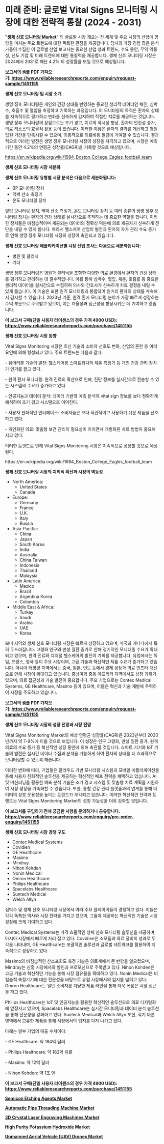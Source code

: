 <p><h1>미래 준비: 글로벌 Vital Signs 모니터링 시장에 대한 전략적 통찰 (2024 - 2031)</h1></p><p>"<strong><a href="https://www.reliableresearchreports.com/vital-signs-monitoring-r1451155?utm_campaign=106&utm_medium=7&utm_source=Github&utm_content=ia&utm_term=26102024&utm_id=vital-signs-monitoring">생체 신호 모니터링 Market</a></strong>" 의 글로벌 시장 개요는 전 세계 및 주요 시장의 산업에 영향을 미치는 주요 트렌드에 대한 독특한 관점을 제공합니다. 당사의 가장 경험 많은 분석가들이 수집한 이 글로벌 산업 보고서는 중요한 산업 성과 트렌드, 수요 동인, 무역 역동성, 선도 기업 및 미래 트렌드에 대한 통찰력을 제공합니다. 생체 신호 모니터링 시장은 2024에서 2031로 매년 4.2% 의 성장률을 보일 것으로 예상됩니다.</p>
<p><strong>보고서의 샘플 PDF 가져오기:&nbsp;<a href="https://www.reliableresearchreports.com/enquiry/request-sample/1451155?utm_campaign=106&utm_medium=7&utm_source=Github&utm_content=ia&utm_term=26102024&utm_id=vital-signs-monitoring">https://www.reliableresearchreports.com/enquiry/request-sample/1451155</a></strong></p>
<p><strong>생체 신호 모니터링 및 시장 소개</strong></p>
<p><p>생명 징후 모니터링은 개인의 건강 상태를 반영하는 중요한 생리적 데이터인 체온, 심박수, 호흡수 및 혈압을 측정하고 기록하는 과정입니다. 이 모니터링의 목적은 환자의 상태를 지속적으로 평가하고 변화를 신속하게 감지하여 적절한 치료를 제공하는 것입니다. 생명 징후 모니터링의 장점으로는 조기 경고, 치료의 적시성 향상, 환자의 안전성 증가, 의료 리소스의 효율적 활용 등이 있습니다. 이러한 이점은 환자의 결과를 개선하고 병원 입원 기간을 단축시킬 수 있으며, 최종적으로 의료비용 절감에 기여할 수 있습니다. 결과적으로 이러한 발전은 생명 징후 모니터링 시장의 성장을 자극하고 있으며, 시장은 예측 기간 동안 4.2%의 연평균 성장률(CAGR)을 기록할 것으로 예상됩니다.</p></p>
<p><a href="https://en.wikipedia.org/wiki/1984_Boston_College_Eagles_football_team?utm_campaign=106&utm_medium=7&utm_source=Github&utm_content=ia&utm_term=26102024&utm_id=vital-signs-monitoring">https://en.wikipedia.org/wiki/1984_Boston_College_Eagles_football_team</a></p>
<p><strong>생체 신호 모니터링 시장 세분화</strong></p>
<p><strong>생체 신호 모니터링 유형별 시장 분석은 다음으로 세분화됩니다:</strong></p>
<p><ul><li>BP 모니터링 장치</li><li>맥박 산소 측정기</li><li>온도 모니터링 장치</li></ul></p>
<p><p>혈압 모니터링 장치, 맥박 산소 측정기, 온도 모니터링 장치 등 여러 종류의 생명 징후 모니터링 장치는 환자의 건강 상태를 실시간으로 추적하는 데 중요한 역할을 합니다. 이러한 장치들은 비침습적이며 제공되는 데이터의 정확성 덕분에 의료 제공자가 신속하게 진단을 내릴 수 있게 합니다. 따라서 헬스케어 산업의 발전과 환자의 자가 관리 수요 증가로 인해 생명 징후 모니터링 시장의 성장이 촉진되고 있습니다.</p></p>
<p><strong>생체 신호 모니터링 애플리케이션별 시장 산업 조사는 다음으로 세분화됩니다:</strong></p>
<p><ul><li>병원 및 클리닉</li><li>기타</li></ul></p>
<p><p>생명 징후 모니터링은 병원과 클리닉을 포함한 다양한 의료 환경에서 환자의 건강 상태를 평가하고 관리하는 데 필수적입니다. 이를 통해 심박수, 혈압, 체온, 호흡률 등 중요한 생리적 데이터를 실시간으로 수집하여 의사와 간호사가 신속하게 치료 결정을 내릴 수 있게 돕습니다. 이 기술은 또한 원격 모니터링과 통합되어 원거리 환자의 상태를 계속해서 감시할 수 있습니다. 2023년 기준, 원격 환자 모니터링 분야가 가장 빠르게 성장하는 수익 부문으로 주목받고 있으며, 이는 효율성과 접근성을 향상시키는 데 기여하고 있습니다.</p></p>
<p><strong>이 보고서 구매(단일 사용자 라이센스의 경우 가격 4900 USD): <a href="https://www.reliableresearchreports.com/purchase/1451155?utm_campaign=106&utm_medium=7&utm_source=Github&utm_content=ia&utm_term=26102024&utm_id=vital-signs-monitoring">https://www.reliableresearchreports.com/purchase/1451155</a></strong></p>
<p><strong>생체 신호 모니터링 시장 동향</strong></p>
<p><p>Vital Signs Monitoring 시장은 최신 기술과 소비자 선호도 변화, 산업의 혼란 등 여러 요인에 의해 형성되고 있다. 주요 트렌드는 다음과 같다.</p><p>- 웨어러블 기술의 발전: 헬스케어용 스마트워치와 체온 측정기 등 개인 건강 관리 장치가 인기를 끌고 있다.</p><p>- 원격 환자 모니터링: 원격 진료의 확산으로 인해, 진단 정보를 실시간으로 전송할 수 있는 시스템의 수요가 증가하고 있다.</p><p>- 인공지능과 데이터 분석: 데이터 기반의 예측 분석이 vital sign 정보를 보다 정확하게 해석하여 조기 경고 시스템으로 이어진다.</p><p>- 사용자 친화적인 인터페이스: 소비자들은 보다 직관적이고 사용하기 쉬운 제품을 선호하고 있다.</p><p>- 개인화된 의료: 맞춤형 보건 관리의 필요성이 커지면서 개별화된 치료 방법이 중요해지고 있다.</p><p>이러한 트렌드로 인해 Vital Signs Monitoring 시장은 지속적으로 성장할 것으로 예상된다.</p></p>
<p>https://en.wikipedia.org/wiki/1984_Boston_College_Eagles_football_team</p>
<p><strong>생체 신호 모니터링 시장의 지리적 확산과 시장의 역동성</strong></p>
<p><ul>
    <li>
        North America:
        <ul>
            <li>United States</li>
            <li>Canada</li>
        </ul>
    </li>
    <li>
        Europe:
        <ul>
            <li>Germany</li>
            <li>France</li>
            <li>U.K.</li>
            <li>Italy</li>
            <li>Russia</li>
        </ul>
    </li>
    <li>
        Asia-Pacific:
        <ul>
            <li>China</li>
            <li>Japan</li>
            <li>South Korea</li>
            <li>India</li>
            <li>Australia</li>
            <li>China Taiwan</li>
            <li>Indonesia</li>
            <li>Thailand</li>
            <li>Malaysia</li>
        </ul>
    </li>
    <li>
        Latin America:
        <ul>
            <li>Mexico</li>
            <li>Brazil</li>
            <li>Argentina Korea</li>
            <li>Colombia</li>
        </ul>
    </li>
    <li>
        Middle East & Africa:
        <ul>
            <li>Turkey</li>
            <li>Saudi</li>
            <li>Arabia</li>
            <li>UAE</li>
            <li>Korea</li>
        </ul>
    </li>
    </ul></p>
<p><p>북미 지역의 생체 신호 모니터링 시장은 빠르게 성장하고 있으며, 미국과 캐나다에서 특히 두드러집니다. 고령화 인구와 만성 질환 증가로 인해 정기적인 모니터링 수요가 확대되고 있으며, 원격 진료와 디지털 헬스케어의 발전이 기회를 제공합니다. 유럽에서는 독일, 프랑스, 영국 등이 주요 시장이며, 고급 기술과 혁신적인 제품 수요가 증가하고 있습니다. 아시아 태평양 지역에서는 중국, 일본, 인도 등에서 경제 성장과 의료 인프라 개선으로 인해 시장이 확대되고 있습니다. 중남미와 중동 아프리카 지역에서도 성장 기회가 있으며, 의료 접근성과 기술 발전이 중요합니다. 주요 기업으로는 Contec Medical Systems, GE Healthcare, Masimo 등이 있으며, 이들은 혁신과 기술 개발에 주력하여 시장을 주도하고 있습니다.</p></p>
<p><strong>보고서의 샘플 PDF 가져오기:&nbsp;<a href="https://www.reliableresearchreports.com/enquiry/request-sample/1451155?utm_campaign=106&utm_medium=7&utm_source=Github&utm_content=ia&utm_term=26102024&utm_id=vital-signs-monitoring">https://www.reliableresearchreports.com/enquiry/request-sample/1451155</a></strong></p>
<p><strong>생체 신호 모니터링 시장의 성장 전망과 시장 전망</strong></p>
<p><p>Vital Signs Monitoring Market의 예상 연평균 성장률(CAGR)은 2023년부터 2030년까지 약 7-9%에 이를 것으로 보입니다. 이 성장은 인구 고령화, 만성 질환 증가, 원격 의료의 수요 증가 등 혁신적인 성장 동인에 의해 촉진될 것입니다. 스마트 기기와 IoT 기술의 발전은 실시간 데이터 수집과 분석을 가능하게 하여 환자의 상태를 더 효과적으로 모니터링할 수 있도록 해줍니다.</p><p>이러한 변화에 따라, 기업들은 클라우드 기반 모니터링 시스템과 모바일 애플리케이션을 통해 사용자 친화적인 솔루션을 제공하는 혁신적인 배포 전략을 채택하고 있습니다. AI 및 머신러닝을 활용한 예측 분석 기술은 조기 경고 시스템 및 맞춤형 치료 계획을 지원하여 시장 성장을 가속화할 수 있습니다. 또한, 통합 건강 관리 플랫폼과의 연계를 통해 데이터의 상호 운용성을 높이는 트렌드가 부각되고 있습니다. 이러한 혁신적인 전략과 트렌드는 Vital Signs Monitoring Market의 성장 가능성을 더욱 강화할 것입니다.</p></p>
<p><strong>이 보고서를 구입하기 전에 궁금한 사항을 문의하거나 공유합니다. <a href="https://www.reliableresearchreports.com/enquiry/pre-order-enquiry/1451155?utm_campaign=106&utm_medium=7&utm_source=Github&utm_content=ia&utm_term=26102024&utm_id=vital-signs-monitoring">https://www.reliableresearchreports.com/enquiry/pre-order-enquiry/1451155</a></strong></p>
<p><strong>생체 신호 모니터링 시장 경쟁 구도</strong></p>
<p><ul><li>Contec Medical Systems</li><li>Covidien</li><li>GE Healthcare</li><li>Masimo</li><li>Mindray</li><li>Nihon Kohden</li><li>Nonin Medical</li><li>Omron Healthcare</li><li>Philips Healthcare</li><li>Spacelabs Healthcare</li><li>Suntech Medical</li><li>Welch Allyn</li></ul></p>
<p><p>심박수 및 생체 신호 모니터링 시장에서 여러 주요 플레이어들이 경쟁하고 있다. 이들은 각각 독특한 역사와 시장 전략을 가지고 있으며, 그들이 제공하는 혁신적인 기술은 시장 성장에 크게 기여하고 있다.</p><p>Contec Medical Systems는 가격 효율적인 생체 신호 모니터링 솔루션을 제공하며, 아시아 시장에서 빠르게 자리 잡고 있다. Covidien은 소모품과 의료 장비의 성과로 두각을 나타내며, GE Healthcare는 포괄적인 솔루션과 글로벌 네트워크를 활용하여 지속적으로 성장하고 있다.</p><p>Masimo의 비침습적인 산소포화도 측정 기술은 의료계에서 큰 반향을 일으켰으며, Mindray는 신흥 시장에서의 할인과 프로모션으로 주목받고 있다. Nihon Kohden은 고급 기술과 혁신적인 기능을 통해 시장 점유율을 확대하고 있다. Nonin Medical은 비침습적 측정기기에 대한 전문성을 바탕으로 유럽 시장에서의 입지를 넓히고 있다. Omron Healthcare는 일반 소비자를 겨냥한 제품 라인을 통해 더욱 폭넓은 시장 접근을 하고 있다.</p><p>Philips Healthcare는 IoT 및 인공지능을 활용한 혁신적인 솔루션으로 의료 디지털화에 앞장서고 있으며, Spacelabs Healthcare는 실시간 모니터링과 데이터 분석 솔루션을 통해 전문성을 강화하고 있다. Suntech Medical과 Welch Allyn 또한, 각기 다른 영역에서 고유한 제품을 통해 시장에서의 입지를 다져 나가고 있다.</p><p>아래는 일부 기업의 매출 수치이다:</p><p>- GE Healthcare: 약 194억 달러</p><p>- Philips Healthcare: 약 182억 유로</p><p>- Masimo: 약 12억 달러</p><p>- Nihon Kohden: 약 1조 엔</p></p>
<p><strong>이 보고서 구매(단일 사용자 라이센스의 경우 가격 4900 USD): <a href="https://www.reliableresearchreports.com/purchase/1451155?utm_campaign=106&utm_medium=7&utm_source=Github&utm_content=ia&utm_term=26102024&utm_id=vital-signs-monitoring">https://www.reliableresearchreports.com/purchase/1451155</a></strong></p>
<p><strong><p><a href="https://github.com/ParvinKhatun77/Market-Research-Report-List-1/blob/main/semicon-etching-agents-market.md?utm_campaign=106&utm_medium=7&utm_source=Github&utm_content=ia&utm_term=26102024&utm_id=vital-signs-monitoring">Semicon Etching Agents Market</a></p><p><a href="https://issuu.com/reportprime-2/docs/automatic-pipe-threading-machine-ma_64884cc57b87b0?utm_campaign=106&utm_medium=7&utm_source=Github&utm_content=ia&utm_term=26102024&utm_id=vital-signs-monitoring">Automatic Pipe Threading Machine Market</a></p><p><a href="https://www.linkedin.com/pulse/insights-3d-crystal-laser-engraving-machines-industry-market-financial-qgrfc?utm_campaign=106&utm_medium=7&utm_source=Github&utm_content=ia&utm_term=26102024&utm_id=vital-signs-monitoring">3D Crystal Laser Engraving Machines Market</a></p><p><a href="https://github.com/aiko92han/Market-Research-Report-List-1/blob/main/high-purity-potassium-hydroxide-market.md?utm_campaign=106&utm_medium=7&utm_source=Github&utm_content=ia&utm_term=26102024&utm_id=vital-signs-monitoring">High Purity Potassium Hydroxide Market</a></p><p><a href="https://www.linkedin.com/pulse/unmanned-aerial-vehicle-uav-drones-market-pulse-126-expansion-blueprint-m0toc?utm_campaign=106&utm_medium=7&utm_source=Github&utm_content=ia&utm_term=26102024&utm_id=vital-signs-monitoring">Unmanned Aerial Vehicle (UAV) Drones Market</a></p></strong></p>
<p></p>